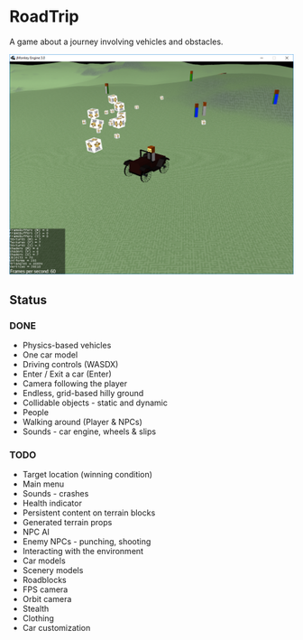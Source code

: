 # RoadTrip
A game about a journey involving vehicles and obstacles.

![Screenshot](https://github.com/Dejvino/roadtrip/blob/master/screenshot.png)

## Status
### DONE
* Physics-based vehicles
* One car model
* Driving controls (WASDX)
* Enter / Exit a car (Enter)
* Camera following the player
* Endless, grid-based hilly ground
* Collidable objects - static and dynamic
* People
* Walking around (Player & NPCs)
* Sounds - car engine, wheels & slips

### TODO
* Target location (winning condition)
* Main menu
* Sounds - crashes
* Health indicator
* Persistent content on terrain blocks
* Generated terrain props
* NPC AI
* Enemy NPCs - punching, shooting
* Interacting with the environment
* Car models
* Scenery models
* Roadblocks
* FPS camera
* Orbit camera
* Stealth
* Clothing
* Car customization

